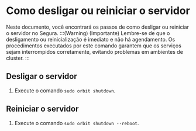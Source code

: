 # Como desligar ou reiniciar o servidor

Neste documento, você encontrará os passos de como desligar ou reiniciar o servidor no Segura.
:::(Warning) (Importante)
Lembre-se de que o desligamento ou reinicialização é imediato e não há agendamento. Os procedimentos executados por este comando garantem que os serviços sejam interrompidos corretamente, evitando problemas em ambientes de cluster.
:::
## Desligar o servidor

1. Execute o comando `sudo orbit shutdown`.

## Reiniciar o servidor

1. Execute o comando `sudo orbit shutdown --reboot`.

